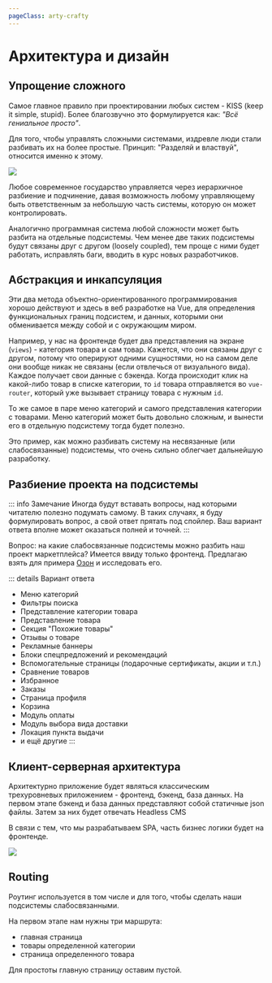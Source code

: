 ```yaml
---
pageClass: arty-crafty
---
```


# Архитектура и дизайн


## Упрощение сложного

Самое главное правило при проектировании любых систем - KISS (keep it simple, stupid). Более благозвучно это формулируется как: _"Всё гениальное просто"_. 
<!-- Именно поэтому мы разделили проект на этапы -->

Для того, чтобы управлять сложными системами, издревле люди стали разбивать их на более простые. Принцип: "Разделяй и властвуй", относится именно к этому. 

![](/ru/arty-crafty/assets/images/divide-et-impera.webp)

Любое современное государство управляется через иерархичное разбиение и подчинение, давая возможность любому управляющему быть ответственным за небольшую часть системы, которую он может контролировать.

Аналогично программная система любой сложности может быть разбита на отдельные подсистемы. Чем менее две таких подсистемы будут связаны друг с другом (loosely coupled), тем проще с ними будет работать, исправлять баги, вводить в курс новых разработчиков.

## Абстракция и инкапсуляция

Эти два метода объектно-ориентированного программирования хорошо действуют и здесь в веб разработке на Vue, для определения функциональных границ подсистем, и данных, которыми они обменивается между собой и с окружающим миром.

Например, у нас на фронтенде будет два представления на экране (`views`) - категория товара и сам товар. Кажется, что они связаны друг с другом, потому что оперируют одними сущностями, но на самом деле они вообще никак не связаны (если отвлечься от визуального вида). Каждое получает свои данные с бэкенда. Когда происходит клик на какой-либо товар в списке категории, то `id` товара отправляется во `vue-router`, который уже вызывает страницу товара с нужным `id`.

То же самое в паре меню категорий и самого представления категории с товарами. Меню категорий может быть довольно сложным, и вынести его в отдельную подсистему тогда будет полезно.

Это пример, как можно разбивать систему на несвязанные (или слабосвязанные) подсистемы, что очень сильно облегчает дальнейшую разработку.

## Разбиение проекта на подсистемы

::: info Замечание
Иногда будут вставать вопросы, над которыми читателю полезно подумать самому. В таких случаях, я буду формулировать вопрос, а свой ответ прятать под спойлер. Ваш вариант ответа вполне может оказаться полней и точней.
:::

Вопрос: на какие слабосвязанные подсистемы можно разбить наш проект маркетплейса? Имеется ввиду только фронтенд. Предлагаю взять для примера [Озон](https://ozon.ru) и исследовать его.

::: details Вариант ответа
- Меню категорий
- Фильтры поиска
- Представление категории товара
- Представление товара
- Секция "Похожие товары"
- Отзывы о товаре
- Рекламные баннеры
- Блоки спецпредложений и рекомендаций
- Вспомогательные страницы (подарочные сертификаты, акции и т.п.)
- Сравнение товаров
- Избранное
- Заказы
- Страница профиля
- Корзина
- Модуль оплаты
- Модуль выбора вида доставки
- Локация пункта выдачи
- и ещё другие
:::

## Клиент-серверная архитектура

Архитектурно приложение будет являться классическим трехуровневых приложением - фронтенд, бэкенд, база данных. На первом этапе бэкенд и база данных представляют собой статичные json файлы. Затем за них будет отвечать Headless CMS

В связи с тем, что мы разрабатываем SPA, часть бизнес логики будет на фронтенде.

![](/ru/arty-crafty/assets/images/three-tier-architecture.png)


## Routing

Роутинг используется в том числе и для того, чтобы сделать наши подсистемы слабосвязанными.

На первом этапе нам нужны три маршрута:

 - главная страница
 - товары определенной категории
 - страница определенного товара

Для простоты главную страницу оставим пустой. 
